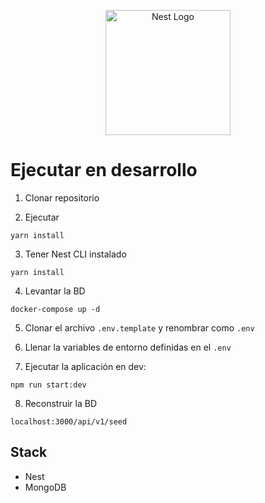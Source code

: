 <p align="center">
  <a href="http://nestjs.com/" target="blank"><img src="https://nestjs.com/img/logo-small.svg" width="200" alt="Nest Logo" /></a>
</p>

# Ejecutar en desarrollo

1. Clonar repositorio

2. Ejecutar

```
yarn install
```

3. Tener Nest CLI instalado

```
yarn install
```

4. Levantar la BD

```
docker-compose up -d
```

5. Clonar el archivo `.env.template` y renombrar como `.env`

6. Llenar la variables de entorno definidas en el `.env`

7. Ejecutar la aplicación en dev:

```
npm run start:dev
```

8. Reconstruir la BD

```
localhost:3000/api/v1/seed
```

## Stack

- Nest
- MongoDB
